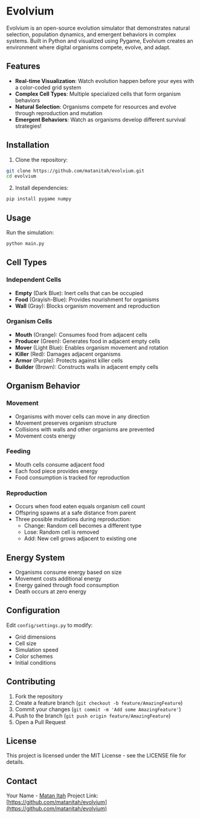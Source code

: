 # Evolvium

Evolvium is an open-source evolution simulator that demonstrates natural selection, population dynamics, and emergent behaviors in complex systems. Built in Python and visualized using Pygame, Evolvium creates an environment where digital organisms compete, evolve, and adapt.

## Features

- **Real-time Visualization**: Watch evolution happen before your eyes with a color-coded grid system
- **Complex Cell Types**: Multiple specialized cells that form organism behaviors
- **Natural Selection**: Organisms compete for resources and evolve through reproduction and mutation
- **Emergent Behaviors**: Watch as organisms develop different survival strategies!

## Installation

1. Clone the repository:
```bash
git clone https://github.com/matanitah/evolvium.git
cd evolvium
```

2. Install dependencies:
```bash
pip install pygame numpy
```

## Usage

Run the simulation:
```bash
python main.py
```

## Cell Types

### Independent Cells
- **Empty** (Dark Blue): Inert cells that can be occupied
- **Food** (Grayish-Blue): Provides nourishment for organisms
- **Wall** (Gray): Blocks organism movement and reproduction

### Organism Cells
- **Mouth** (Orange): Consumes food from adjacent cells
- **Producer** (Green): Generates food in adjacent empty cells
- **Mover** (Light Blue): Enables organism movement and rotation
- **Killer** (Red): Damages adjacent organisms
- **Armor** (Purple): Protects against killer cells
- **Builder** (Brown): Constructs walls in adjacent empty cells

## Organism Behavior

### Movement
- Organisms with mover cells can move in any direction
- Movement preserves organism structure
- Collisions with walls and other organisms are prevented
- Movement costs energy

### Feeding
- Mouth cells consume adjacent food
- Each food piece provides energy
- Food consumption is tracked for reproduction

### Reproduction
- Occurs when food eaten equals organism cell count
- Offspring spawns at a safe distance from parent
- Three possible mutations during reproduction:
  - Change: Random cell becomes a different type
  - Lose: Random cell is removed
  - Add: New cell grows adjacent to existing one

## Energy System
- Organisms consume energy based on size
- Movement costs additional energy
- Energy gained through food consumption
- Death occurs at zero energy

## Configuration

Edit `config/settings.py` to modify:
- Grid dimensions
- Cell size
- Simulation speed
- Color schemes
- Initial conditions

## Contributing

1. Fork the repository
2. Create a feature branch (`git checkout -b feature/AmazingFeature`)
3. Commit your changes (`git commit -m 'Add some AmazingFeature'`)
4. Push to the branch (`git push origin feature/AmazingFeature`)
5. Open a Pull Request

## License

This project is licensed under the MIT License - see the LICENSE file for details.

## Contact

Your Name - [Matan Itah](https://linkedin.com/matanitah)
Project Link: [https://github.com/matanitah/evolvium](https://github.com/matanitah/evolvium)